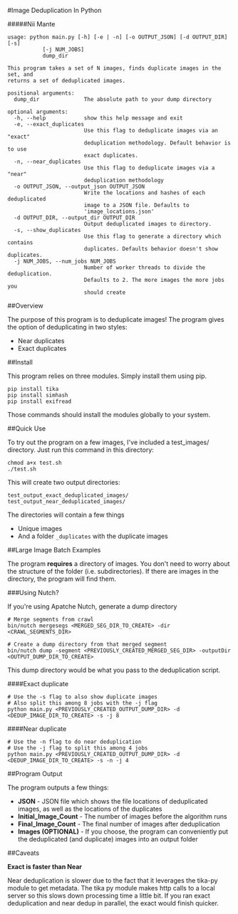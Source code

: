 #Image Deduplication In Python

#####Nii Mante

	usage: python main.py [-h] [-e | -n] [-o OUTPUT_JSON] [-d OUTPUT_DIR] [-s]
               [-j NUM_JOBS]
               dump_dir

	This program takes a set of N images, finds duplicate images in the set, and
	returns a set of deduplicated images.
	
	positional arguments:
	  dump_dir              The absolute path to your dump directory
	
	optional arguments:
	  -h, --help            show this help message and exit
	  -e, --exact_duplicates
	                        Use this flag to deduplicate images via an "exact"
	                        deduplication methodology. Default behavior is to use
	                        exact duplicates.
	  -n, --near_duplicates
	                        Use this flag to deduplicate images via a "near"
	                        deduplication methodology
	  -o OUTPUT_JSON, --output_json OUTPUT_JSON
	                        Write the locations and hashes of each deduplicated
	                        image to a JSON file. Defaults to
	                        'image_locations.json'
	  -d OUTPUT_DIR, --output_dir OUTPUT_DIR
	                        Output deduplicated images to directory.
	  -s, --show_duplicates
	                        Use this flag to generate a directory which contains
	                        duplicates. Defaults behavior doesn't show duplicates.
	  -j NUM_JOBS, --num_jobs NUM_JOBS
	                        Number of worker threads to divide the deduplication.
	                        Defaults to 2. The more images the more jobs you
	                        should create
	
##Overview

The purpose of this program is to deduplicate images! The program gives the option of deduplicating in two styles:

- Near duplicates
- Exact duplicates                        

##Install

This program relies on three modules. Simply install them using pip. 

	pip install tika
	pip install simhash
	pip install exifread

Those commands should install the modules globally to your system.
	

##Quick Use

To try out the program on a few images, I've included a test_images/ directory.  Just run this command in this directory:

	chmod a+x test.sh
	./test.sh

This will create two output directories:

	test_output_exact_deduplicated_images/
	test_output_near_deduplicated_images/

The directories will contain a few things

- Unique images
- And a folder `_duplicates` with the duplicate images
	

##Large Image Batch Examples

The program **requires** a directory of images. You don't need to worry about the structure of the folder (i.e. subdirectories). If there are images in the directory, the program will find them.

###Using Nutch?

If you're using Apatche Nutch, generate a dump directory

	# Merge segments from crawl
	bin/nutch mergesegs <MERGED_SEG_DIR_TO_CREATE> -dir <CRAWL_SEGMENTS_DIR>
	
	# Create a dump directory from that merged segment
	bin/nutch dump -segment <PREVIOUSLY_CREATED_MERGED_SEG_DIR> -outputDir <OUTPUT_DUMP_DIR_TO_CREATE>
	
This dump directory would be what you pass to the deduplication script.

####Exact duplicate


	# Use the -s flag to also show duplicate images
	# Also split this among 8 jobs with the -j flag
	python main.py <PREVIOUSLY_CREATED_OUTPUT_DUMP_DIR> -d <DEDUP_IMAGE_DIR_TO_CREATE> -s -j 8
	
####Near duplicate

	# Use the -n flag to do near deduplication
	# Use the -j flag to split this among 4 jobs
	python main.py <PREVIOUSLY_CREATED_OUTPUT_DUMP_DIR> -d <DEDUP_IMAGE_DIR_TO_CREATE> -s -n -j 4


##Program Output

The program outputs a few things:

- **JSON** - JSON file which shows the file locations of deduplicated images, as well as the locations of the duplicates
- **Initial_Image_Count** - The number of images before the algorithm runs
- **Final_Image_Count** - The final number of images after deduplication
- **Images (OPTIONAL)** - If you choose, the program can conveniently put the deduplicated (and duplicate) images into an output folder

##Caveats

**Exact is faster than Near**

Near deduplication is slower due to the fact that it leverages the tika-py module to get metadata.  The tika py module makes http calls to a local server so this slows down processing time a little bit. If you ran exact deduplication and near dedup in parallel, the exact would finish quicker.











